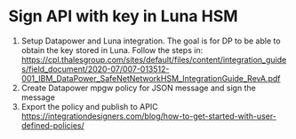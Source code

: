 # Sign API with key in Luna HSM
  
  
1. Setup Datapower and Luna integration. The goal is for DP to be able to obtain the key stored in Luna. Follow the steps in: https://cpl.thalesgroup.com/sites/default/files/content/integration_guides/field_document/2020-07/007-013512-001_IBM_DataPower_SafeNetNetworkHSM_IntegrationGuide_RevA.pdf  
2. Create Datapower mpgw policy for JSON message and sign the message 
3. Export the policy and publish to APIC  
https://integrationdesigners.com/blog/how-to-get-started-with-user-defined-policies/  
